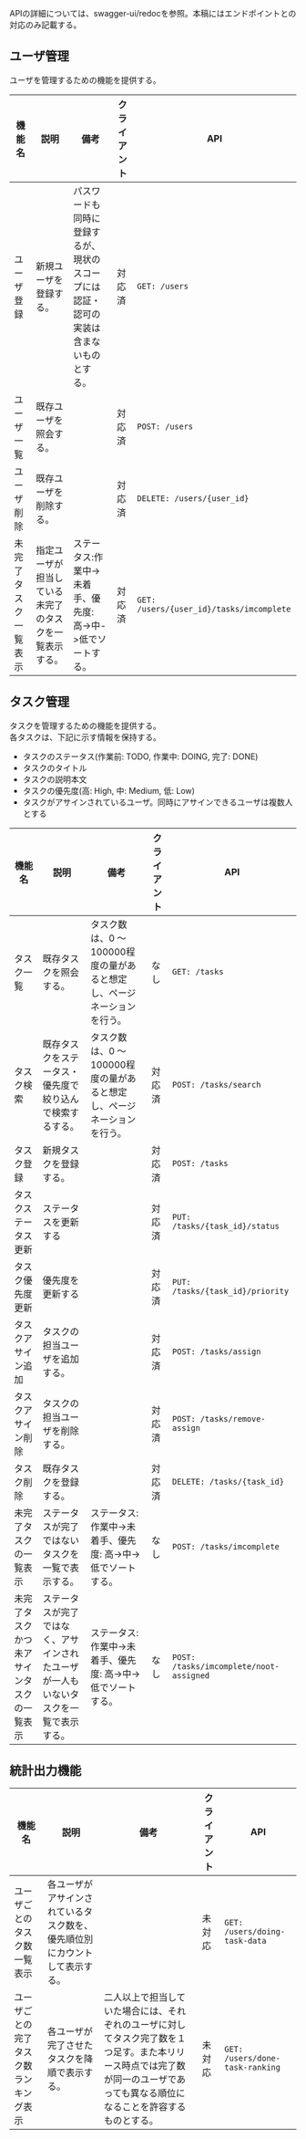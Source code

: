 APIの詳細については、swagger-ui/redocを参照。本稿にはエンドポイントとの対応のみ記載する。

## ユーザ管理

ユーザを管理するための機能を提供する。

|機能名|説明|備考|クライアント|API|
|---|---|---|---|---|
|ユーザ登録|新規ユーザを登録する。|パスワードも同時に登録するが、現状のスコープには認証・認可の実装は含まないものとする。|対応済|`GET: /users`|
|ユーザ一覧|既存ユーザを照会する。|　|対応済|`POST: /users`|
|ユーザ削除|既存ユーザを削除する。|　|対応済|`DELETE: /users/{user_id}`|
|未完了タスク一覧表示|指定ユーザが担当している未完了のタスクを一覧表示する。|ステータス:作業中->未着手、優先度: 高->中->低でソートする。|対応済|`GET: /users/{user_id}/tasks/imcomplete`|

## タスク管理

タスクを管理するための機能を提供する。  
各タスクは、下記に示す情報を保持する。

- タスクのステータス(作業前: TODO, 作業中: DOING, 完了: DONE)
- タスクのタイトル
- タスクの説明本文
- タスクの優先度(高: High, 中: Medium, 低: Low)
- タスクがアサインされているユーザ。同時にアサインできるユーザは複数人とする

|機能名|説明|備考|クライアント|API|
|---|---|---|---|---|
|タスク一覧|既存タスクを照会する。|タスク数は、0 〜 100000程度の量があると想定し、ページネーションを行う。|なし|`GET: /tasks`|
|タスク検索|既存タスクをステータス・優先度で絞り込んで検索するする。|タスク数は、0 〜 100000程度の量があると想定し、ページネーションを行う。|対応済|`POST: /tasks/search`|
|タスク登録|新規タスクを登録する。| |対応済|`POST: /tasks`|
|タスクステータス更新|ステータスを更新する| |対応済|`PUT: /tasks/{task_id}/status`|
|タスク優先度更新|優先度を更新する| |対応済|`PUT: /tasks/{task_id}/priority`|
|タスクアサイン追加|タスクの担当ユーザを追加する。| |対応済|`POST: /tasks/assign`|
|タスクアサイン削除|タスクの担当ユーザを削除する。| |対応済|`POST: /tasks/remove-assign`|
|タスク削除|既存タスクを登録する。| |対応済|`DELETE: /tasks/{task_id}`|
|未完了タスクの一覧表示|ステータスが完了ではないタスクを一覧で表示する。|ステータス:作業中->未着手、優先度: 高->中->低でソートする。|なし|`POST: /tasks/imcomplete`|
|未完了タスクかつ未アサインタスクの一覧表示|ステータスが完了ではなく、アサインされたユーザが一人もいないタスクを一覧で表示する。|ステータス:作業中->未着手、優先度: 高->中->低でソートする。|なし|`POST: /tasks/imcomplete/noot-assigned`|

## 統計出力機能

|機能名|説明|備考|クライアント|API|
|---|---|---|---|---|
|ユーザごとのタスク数一覧表示|各ユーザがアサインされているタスク数を、優先順位別にカウントして表示する。| |未対応|`GET: /users/doing-task-data`|
|ユーザごとの完了タスク数ランキング表示|各ユーザが完了させたタスクを降順で表示する。|二人以上で担当していた場合には、それぞれのユーザに対してタスク完了数を１つ足す。また本リリース時点では完了数が同一のユーザであっても異なる順位になることを許容するものとする。|未対応|`GET: /users/done-task-ranking`|